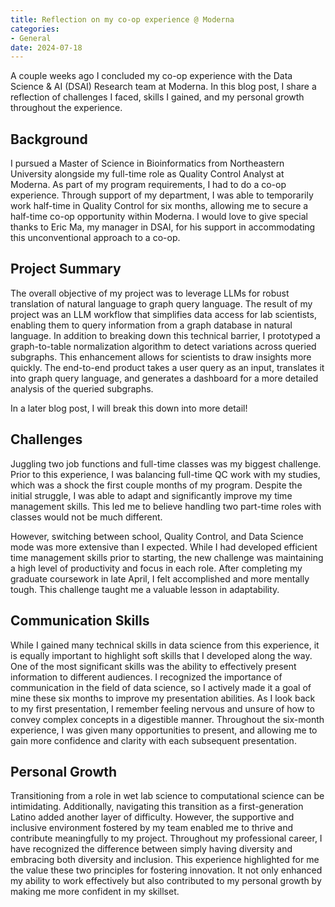 ```yaml
---
title: Reflection on my co-op experience @ Moderna
categories:
- General
date: 2024-07-18
---
```


A couple weeks ago I concluded my co-op experience with the Data Science & AI (DSAI) Research team at Moderna. In this blog post, I share a reflection of challenges I faced, skills I gained, and my personal growth throughout the experience. 

## Background

I pursued a Master of Science in Bioinformatics from Northeastern University alongside my full-time role as Quality Control Analyst at Moderna. As part of my program requirements, I had to do a co-op experience. Through support of my department, I was able to temporarily work half-time in Quality Control for six months, allowing me to secure a half-time co-op opportunity within Moderna. I would love to give special thanks to Eric Ma, my manager in DSAI, for his support in accommodating this  unconventional approach to a co-op. 

## Project Summary

The overall objective of my project was to leverage LLMs for robust translation of natural language to graph query language. The result of my project was an LLM workflow that simplifies data access for lab scientists, enabling them to query information from a graph database in natural language. In addition to breaking down this technical barrier, I prototyped a graph-to-table normalization algorithm to detect variations across queried subgraphs. This enhancement allows for scientists to draw insights more quickly. The end-to-end product takes a user query as an input, translates it into graph query language, and generates a dashboard for a more detailed analysis of the queried subgraphs.

In a later blog post, I will break this down into more detail!

## Challenges

Juggling two job functions and full-time classes was my biggest challenge. Prior to this experience, I was balancing full-time QC work with my studies, which was a shock the first couple months of my program. Despite the initial struggle, I was able to adapt and significantly improve my time management skills. This led me to believe handling two part-time roles with classes would not be much different. 

However, switching between school, Quality Control, and Data Science mode was more extensive than I expected. While I had developed efficient time management skills prior to starting, the new challenge was maintaining a high level of productivity and focus in each role. After completing my graduate coursework in late April, I felt accomplished and more mentally tough. This challenge taught me a valuable lesson in adaptability. 

## Communication Skills

While I gained many technical skills in data science from this experience, it is equally important to highlight soft skills that I developed along the way. One of the most significant skills was the ability to effectively present information to different audiences. I recognized the importance of communication in the field of data science, so I actively made it a goal of mine these six months to improve my presentation abilities. As I look back to my first presentation, I remember feeling nervous and unsure of how to convey complex concepts in a digestible manner. Throughout the six-month experience, I was given many opportunities to present, and allowing me to gain more confidence and clarity with each subsequent presentation.

## Personal Growth

Transitioning from a role in wet lab science to computational science can be intimidating. Additionally, navigating this transition as a first-generation Latino added another layer of difficulty. However, the supportive and inclusive environment fostered by my team enabled me to thrive and contribute meaningfully to my project. Throughout my professional career, I have recognized the difference between simply having diversity and embracing both diversity and inclusion. This experience highlighted for me the value these two principles for fostering innovation. It not only enhanced my ability to work effectively but also contributed to my personal growth by making me more confident in my skillset. 